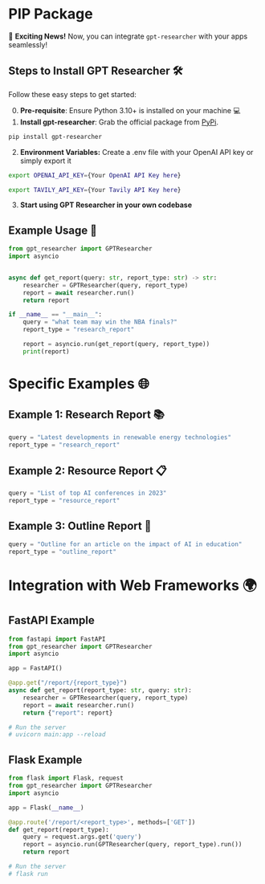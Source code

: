 # PIP Package

🌟 **Exciting News!** Now, you can integrate `gpt-researcher` with your apps seamlessly!

## Steps to Install GPT Researcher 🛠️

Follow these easy steps to get started:

0. **Pre-requisite**: Ensure Python 3.10+ is installed on your machine 💻
1. **Install gpt-researcher**: Grab the official package from [PyPi](https://pypi.org/project/gpt-researcher/).
```bash
pip install gpt-researcher
```
2. **Environment Variables:** Create a .env file with your OpenAI API key or simply export it
```bash
export OPENAI_API_KEY={Your OpenAI API Key here}
```
```bash
export TAVILY_API_KEY={Your Tavily API Key here}
```
3. **Start using GPT Researcher in your own codebase**

## Example Usage 📝
```python
from gpt_researcher import GPTResearcher
import asyncio


async def get_report(query: str, report_type: str) -> str:
    researcher = GPTResearcher(query, report_type)
    report = await researcher.run()
    return report

if __name__ == "__main__":
    query = "what team may win the NBA finals?"
    report_type = "research_report"

    report = asyncio.run(get_report(query, report_type))
    print(report)
```

# Specific Examples 🌐
## Example 1: Research Report 📚
```python
query = "Latest developments in renewable energy technologies"
report_type = "research_report"
```
## Example 2: Resource Report 📋
```python
query = "List of top AI conferences in 2023"
report_type = "resource_report"
```

## Example 3: Outline Report 📝
```python
query = "Outline for an article on the impact of AI in education"
report_type = "outline_report"
```

# Integration with Web Frameworks 🌍
## FastAPI Example
```python
from fastapi import FastAPI
from gpt_researcher import GPTResearcher
import asyncio

app = FastAPI()

@app.get("/report/{report_type}")
async def get_report(report_type: str, query: str):
    researcher = GPTResearcher(query, report_type)
    report = await researcher.run()
    return {"report": report}

# Run the server
# uvicorn main:app --reload
```

## Flask Example
```python
from flask import Flask, request
from gpt_researcher import GPTResearcher
import asyncio

app = Flask(__name__)

@app.route('/report/<report_type>', methods=['GET'])
def get_report(report_type):
    query = request.args.get('query')
    report = asyncio.run(GPTResearcher(query, report_type).run())
    return report

# Run the server
# flask run
```

